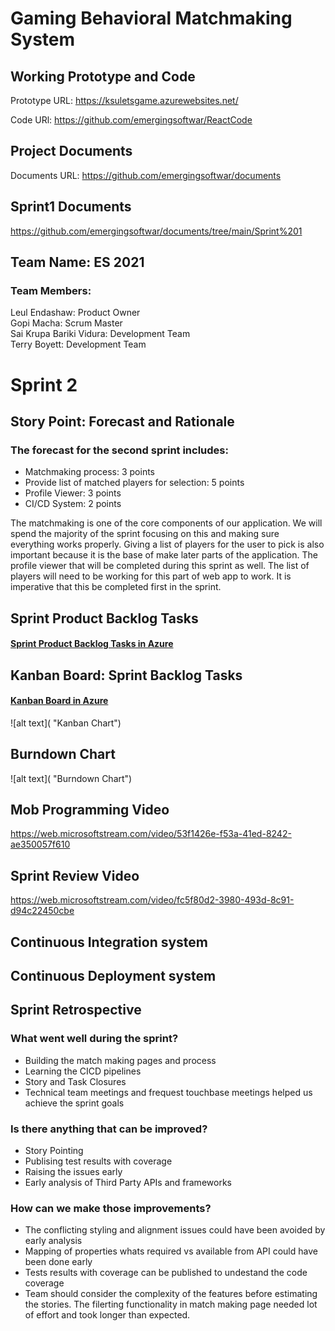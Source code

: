 # Gaming Behavioral Matchmaking System

## Working Prototype and Code
Prototype URL: https://ksuletsgame.azurewebsites.net/

Code URl: https://github.com/emergingsoftwar/ReactCode

## Project Documents
Documents URL: https://github.com/emergingsoftwar/documents

## Sprint1 Documents
https://github.com/emergingsoftwar/documents/tree/main/Sprint%201

## Team Name: ES 2021
### Team Members:             
Leul Endashaw:                  Product Owner<br/>
Gopi Macha:                     Scrum Master<br/>
Sai Krupa Bariki Vidura:        Development Team<br/>
Terry Boyett:                   Development Team<br/>

# Sprint 2
## Story Point: Forecast and Rationale 
### The forecast for the second sprint includes: 
* Matchmaking process: 3 points<br/>
* Provide list of matched players for selection: 5 points<br/>
* Profile Viewer: 3 points<br/>
* CI/CD System: 2 points


The matchmaking is one of the core components of our application. We will spend the majority of the sprint focusing on this and making sure everything works properly. Giving a list of players for the user to pick is also important because it is the base of make later parts of the application. The profile viewer that will be completed during this sprint as well. The list of players will need to be working for this part of web app to work. It is imperative that this be completed first in the sprint. 

## Sprint Product Backlog Tasks
#### [Sprint Product Backlog Tasks in Azure](https://dev.azure.com/sbarikiv/Gaming%20Behavioral%20Matchmaking%20System/_sprints/taskboard/Gaming%20Behavioral%20Matchmaking%20System%20Team/Gaming%20Behavioral%20Matchmaking%20System/Sprint%202)

## Kanban Board: Sprint Backlog Tasks
#### [Kanban Board in Azure](https://dev.azure.com/sbarikiv/Gaming%20Behavioral%20Matchmaking%20System/_boards/board/t/Gaming%20Behavioral%20Matchmaking%20System%20Team/Backlog%20items)
![alt text]( "Kanban Chart")

## Burndown Chart
![alt text]( "Burndown Chart")

## Mob Programming Video
https://web.microsoftstream.com/video/53f1426e-f53a-41ed-8242-ae350057f610

## Sprint Review Video
https://web.microsoftstream.com/video/fc5f80d2-3980-493d-8c91-d94c22450cbe

## Continuous Integration system 


## Continuous Deployment system 


## Sprint Retrospective
### What went well during the sprint?
* Building the match making pages and process
* Learning the CICD pipelines
* Story and Task Closures
* Technical team meetings and frequest touchbase meetings helped us achieve the sprint goals
### Is there anything that can be improved?
* Story Pointing
* Publising test results with coverage
* Raising the issues early
* Early analysis of Third Party APIs and frameworks
### How can we make those improvements?
* The conflicting styling and alignment issues could have been avoided by early analysis
* Mapping of properties whats required vs available from API could have been done early
* Tests results with coverage can be published to undestand the code coverage
* Team should consider the complexity of the features before estimating the stories. The filerting functionality in match making page needed lot of effort and took longer than expected.



